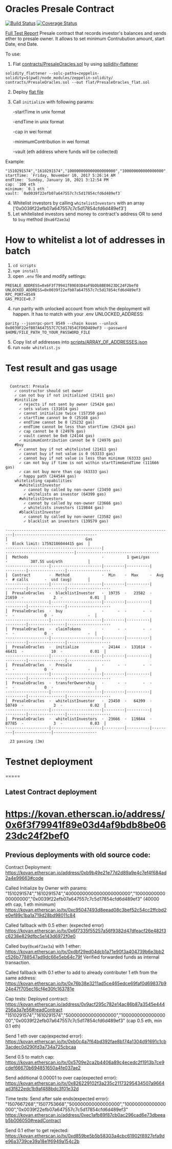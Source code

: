 # Oracles Presale Contract
[![Build Status](https://travis-ci.org/rstormsf/oracles-presale.svg?branch=master)](https://travis-ci.org/rstormsf/oracles-presale)
[![Coverage Status](https://coveralls.io/repos/github/rstormsf/oracles-presale/badge.svg?branch=master)](https://coveralls.io/github/rstormsf/oracles-presale?branch=master)

[Full Test Report](https://rstormsf.github.io/oracles-presale/mochawesome.html)
Presale contract that records investor's balances and sends ether to presale owner.
It allows to set minimum Contrubution amount, start Date, end Date.

To use:
1. Flat [contracts/PresaleOracles.sol](contracts/PresaleOracles.sol) by using [solidity-flattener](https://github.com/BlockCatIO/solidity-flattener)
```
solidity_flattener --solc-paths=zeppelin-solidity=$(pwd)/node_modules/zeppelin-solidity/ contracts/PresaleOracles.sol --out flat/PresaleOracles_flat.sol
```
2. Deploy [flat file](flat/PresaleOracles_flat.sol)
3. Call `initialize` with following params:

    -startTime in unix format 

    -endTime in unix format 

    -cap in wei format 

    -minimumContribution in wei format

    -vault (eth address where funds will be collected) 
    
Example: 

    "1510291574","1610291574","100000000000000000000","100000000000000000","0x0039f22efb07a647557c7c5d17854cfd6d489ef3"
    startTime: `Friday, November 10, 2017 5:26:14 AM `
    endTime: `Sunday, January 10, 2021 3:12:54 PM `
    cap: `100 eth `
    minimum: `0.1 eth `
    vault: `0x0039f22efb07a647557c7c5d17854cfd6d489ef3`
4. Whitelist investors by calling `whitelistInvestors` with an array ['0x0039f22efb07a647557c7c5d17854cfd6d489ef3']
5. Let whitelisted investors send money to contract's address OR to send to `buy` method (`0xa6f2ae3a`)

# How to whitelist a lot of addresses in batch
1. `cd scripts`
2. `npm install`
3. open `.env` file and modify settings:
```
PRESALE_ADDRESS=0x6F3f79941f89E03D4aF9bDb8BE0623DC24F2bef0
UNLOCKED_ADDRESS=0x0039f22efb07a647557c7c5d17854cfd6d489ef3
RPC_PORT=8549
GAS_PRICE=0.7
```
4. run parity with unlocked account from which the deployment will happen. It has to match with your .env UNLOCKED_ADDRESS:
```
parity --jsonrpc-port 8549 --chain kovan --unlock 0x0039F22efB07A647557C7C5d17854CFD6D489eF3 --password $HOME/FILE_PATH_TO_YOUR_PASSWORD_FILE
```
5. Copy list of addresses into [scripts/ARRAY_OF_ADDRESSES.json](scripts/ARRAY_OF_ADDRESSES.json)
5. run `node whitelist.js`

# Test result and gas usage
```

  Contract: Presale
    ✓ constructor should set owner
    ✓ can not buy if not initialized (21411 gas)
    #initilize
      ✓ rejects if not sent by owner (25424 gas)
      ✓ sets values (131614 gas)
      ✓ cannot initialize twice (157350 gas)
      ✓ startTime cannot be 0 (25168 gas)
      ✓ endTime cannot be 0 (25232 gas)
      ✓ endTime cannot be less than startTime (25424 gas)
      ✓ cap cannot be 0 (24976 gas)
      ✓ vault cannot be 0x0 (24144 gas)
      ✓ minimumContribution cannot be 0 (24976 gas)
    #buy
      ✓ cannot buy if not whitelisted (21411 gas)
      ✓ cannot buy if not value is 0 (63333 gas)
      ✓ cannot buy if not value is less than minimum (63333 gas)
      ✓ can not buy if time is not within startTime&endTime (111666 gas)
      ✓ can not buy more than cap (63333 gas)
      ✓ happy path (244544 gas)
    whitelisting capabilities
      #whitelistInvestor
        ✓ cannot by called by non-owner (23450 gas)
        ✓ whitelists an investor (64399 gas)
      #whitelistInvestors
        ✓ cannot by called by non-owner (23666 gas)
        ✓ whitelists investors (119844 gas)
      #blacklistInvestor
        ✓ cannot by called by non-owner (23582 gas)
        ✓ blacklist an investors (139579 gas)

·------------------------------------------------------------------------|-----------------------------------·
│                                  Gas                                   ·  Block limit: 17592186044415 gas  │
··········································|······························|····································
│  Methods                                ·          1 gwei/gas          ·          307.55 usd/eth           │
···················|······················|·········|··········|·········|················|···················
│  Contract        ·  Method              ·  Min    ·  Max     ·  Avg    ·  # calls       ·  usd (avg)       │
···················|······················|·········|··········|·········|················|···················
│  PresaleOracles  ·  blacklistInvestor   ·  19735  ·   23582  ·  21659  ·             2  ·            0.01  │
···················|······················|·········|··········|·········|················|···················
│  PresaleOracles  ·  buy                 ·      -  ·       -  ·      -  ·             0  ·               -  │
···················|······················|·········|··········|·········|················|···················
│  PresaleOracles  ·  claimTokens         ·      -  ·       -  ·      -  ·             0  ·               -  │
···················|······················|·········|··········|·········|················|···················
│  PresaleOracles  ·  initialize          ·  24144  ·  131614  ·  46431  ·            10  ·            0.01  │
···················|······················|·········|··········|·········|················|···················
│  PresaleOracles  ·  Presale             ·      -  ·       -  ·      -  ·             0  ·               -  │
···················|······················|·········|··········|·········|················|···················
│  PresaleOracles  ·  transferOwnership   ·      -  ·       -  ·      -  ·             0  ·               -  │
···················|······················|·········|··········|·········|················|···················
│  PresaleOracles  ·  whitelistInvestor   ·  23450  ·   64399  ·  50749  ·             3  ·            0.02  │
···················|······················|·········|··········|·········|················|···················
│  PresaleOracles  ·  whitelistInvestors  ·  23666  ·  119844  ·  87785  ·             3  ·            0.03  │
·------------------|----------------------|---------|----------|---------|----------------|------------------·

  23 passing (3m)
```
# Testnet deployment

=====
## Latest Contract deployment
https://kovan.etherscan.io/address/0x6f3f79941f89e03d4af9bdb8be0623dc24f2bef0
=====

## Previous deployments with old source code:

Contract Deployment: https://kovan.etherscan.io/address/0xb9b49e21e77d2d89a9e4c7ef4f684ad2a4e99663#code

Called Initialize by Owner with params: 
"1510291574","1610291574","40000000000000000000000","1000000000000000000","0x0039f22efb07a647557c7c5d17854cfd6d489ef3"
(40000 eth cap, 1 eth minimum)
https://kovan.etherscan.io/tx/0xc95047493d8eead08c3bef52c54cc2ffcbd2e0ef89c1ba1a719d28bd98011c84

Called fallback with 0.5 ether: (expected error)
https://kovan.etherscan.io/tx/0x6f7335f55257a56f9382d47dfeacf26e482f3c6238e829dfbc5e143d6972f0e0

Called buy(`0xa6f2ae3a`) with 1 ether:
https://kovan.etherscan.io/tx/0xdbf29ed04dcb1a71e90f3a404739b6e3bb2c526b7788547ad9dc66e5eb64c79f
Verified forwarded funds as internal transaction.

Called fallback with 0.1 ether to add to already contributer 1 eth from the same address:
https://kovan.etherscan.io/tx/0x76b38e3211ad5ce465edce69faf0d69837b924e47f705ec16cf4e30fc163781e

Cap tests:
Deployed contract: https://kovan.etherscan.io/address/0x9acf295c782e14ac86b87a3545e444256a3a7e56#readContract
"1510291574","1610291574","500000000000000000","100000000000000000","0x0039f22efb07a647557c7c5d17854cfd6d489ef3"
(cap 0.5 eth, min 0.1 eth)

Send 1 eth over cap(expected error):
https://kovan.etherscan.io/tx/0xb0c4a7f64bd392fae8b174a1304d91691c1cb3acdec0d290fd3a734a725cbcaa

Send 0.5 to match cap:
https://kovan.etherscan.io/tx/0x5709e2ca2b4406a89c4ecedc2f1913b7ce9cdef66670b694851650a4fe037ae2

Send additional 0.00001 to over cap(expected error):
https://kovan.etherscan.io/tx/0x826229102f3a235c21173295434507a9664ad3f822edc1b9af488bdc3f01e32d

Time tests:
Send after sale ends(expected error):
"1507667268","1507753668","500000000000000000","100000000000000000","0x0039f22efb07a647557c7c5d17854cfd6d489ef3"
https://kovan.etherscan.io/address/0xec1afb89f87cb0ac296cad6e73dbeeab5b006050#readContract

Send 0.1 ether to get rejected:
https://kovan.etherscan.io/tx/0xd859be5b5b58303a4cbc61902f8927efa9de96a3739ce39a18e1f6949a154c2b
